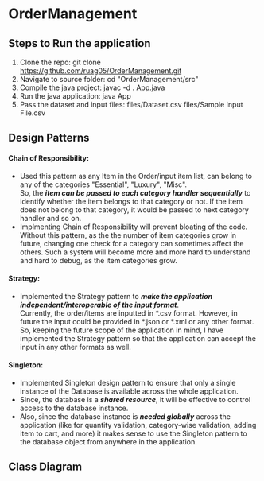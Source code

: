 # OrderManagement
## Steps to Run the application
1. Clone the repo: git clone https://github.com/ruag05/OrderManagement.git
2. Navigate to source folder: cd "OrderManagement/src"
3. Compile the java project: javac -d . App.java
4. Run the java application: java App
5. Pass the dataset and input files: files/Dataset.csv files/Sample Input File.csv

## Design Patterns
#### Chain of Responsibility:
- Used this pattern as any Item in the Order/input item list, can belong to any of the categories "Essential", "Luxury", "Misc".<br>
So, the ***item can be passed to each category handler sequentially*** to identify whether the item belongs to that category or not. If the item does not belong to that category, it would be passed to next category handler and so on.
- Implmenting Chain of Responsibility will prevent bloating of the code.<br>
Without this pattern, as the the number of item categories grow in future, changing one check for a category can sometimes affect the others. Such a system will become more and more hard to understand and hard to debug, as the item categories grow.
#### Strategy:
- Implemented the Strategy pattern to ***make the application independent/interoperable of the input format***.<br>
Currently, the order/items are inputted in *.csv format. However, in future the input could be provided in *.json or *.xml or any other format. So, keeping the future scope of the application in mind, I have implemented the Strategy pattern so that the application can accept the input in any other formats as well.
#### Singleton:
- Implemented Singleton design pattern to ensure that only a single instance of the Database is available across the whole application. 
- Since, the database is a ***shared resource***, it will be effective to control access to the database instance.
- Also, since the database instance is ***needed globally*** across the application (like for quantity validation, category-wise validation, adding item to cart, and more) it makes sense to use the Singleton pattern to the database object from anywhere in the application.

## Class Diagram
